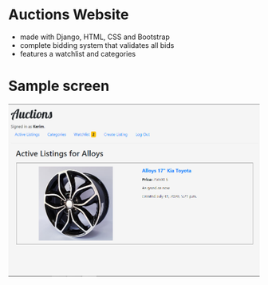 # Auctions Website
* made with Django, HTML, CSS and Bootstrap
* complete bidding system that validates all bids
* features a watchlist and categories

# Sample screen
![IMG](/auctions/static/auctions/auctions.png)
